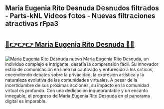 ## Maria Eugenia Rito Desnuda D𝚎sn𝚞dos filtr𝚊dos - Parts-kNL Vid𝚎os f𝚘tos - N𝚞evas filtr𝚊ciones atr𝚊ctivas rFpa3

# <h2><a href="http://mbcpdf.tromn.icu/?c=Maria+Eugenia+Rito+Desnuda">🔗👉👉👉 Maria Eugenia Rito Desnuda 🔗🔗</a></h2>

[![Maria Eugenia Rito Desnuda nuevo](https://i.imgur.com/pEAQMta.gif)](http://mbcpdf.tromn.icu/?c=Maria+Eugenia+Rito+Desnuda)
Maria Eugenia Rito Desnuda, un individuo complejo e intrigante, desafía la comprensión fácil. Su innovador estilo de comunicación en línea ha cautivado y enfurecido a los críticos, encendiendo debates sobre la privacidad, la expresión artística y la naturaleza evolutiva de las comunidades virtuales. A pesar de la incertidumbre de sus próximas acciones, su impacto en la comunidad virtual es profundo. Con una dedicación inquebrantable y un encanto innegable, el progreso de Maria Eugenia Rito Desnuda en el panorama digital es imparable.
